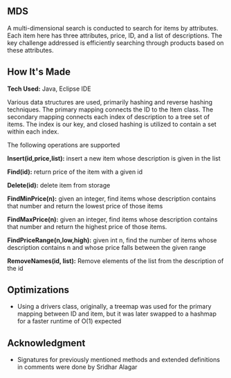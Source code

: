 ## MDS
A multi-dimensional search is conducted to search for items by attributes. Each item here has three attributes, price, ID, and a list of descriptions. The key challenge addressed is efficiently searching through products based on these attributes.

## How It's Made
**Tech Used:** Java, Eclipse IDE

Various data structures are used, primarily hashing and reverse hashing techniques. The primary mapping connects the ID to the Item class. The secondary mapping connects each index of description to a tree set of items. The index is our key, and closed hashing is utilized to contain a set within each index. 

The following operations are supported

**Insert(id,price,list):** insert a new item whose description is given in the list

**Find(id):** return price of the item with a given id 

**Delete(id):** delete item from storage

**FindMinPrice(n):** given an integer, find items whose description contains that number and return the lowest price of those items

**FindMaxPrice(n):** given an integer, find items whose description contains that number and return the highest price of those items.

**FindPriceRange(n,low,high):** given int n, find the number of items whose description contains n and whose price falls between the given range

**RemoveNames(id, list):** Remove elements of the list from the description of the id

## Optimizations
 * Using a drivers class, originally, a treemap was used for the primary mapping between ID and item, but it was later swapped to a hashmap for a faster runtime of O(1) expected

## Acknowledgment
* Signatures for previously mentioned methods and extended definitions in comments were done by Sridhar Alagar 




